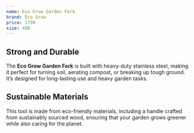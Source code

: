 ```yaml
--- 
name: Eco Grow Garden Fork
brand: Eco Grow
price: 1799
size: 400
---
```


## Strong and Durable  

The **Eco Grow Garden Fork** is built with heavy-duty stainless steel, making it perfect for turning soil, aerating compost, or breaking up tough ground. It’s designed for long-lasting use and heavy garden tasks.

## Sustainable Materials  

This tool is made from eco-friendly materials, including a handle crafted from sustainably sourced wood, ensuring that your garden grows greener while also caring for the planet.
